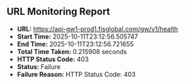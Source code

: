 ## URL Monitoring Report

- **URL:** https://api-gw1-prod1.fisglobal.com/gw/v1/health
- **Start Time:** 2025-10-11T23:12:56.505747
- **End Time:** 2025-10-11T23:12:56.721655
- **Total Time Taken:** 0.215908 seconds
- **HTTP Status Code:** 403
- **Status:** Failure
- **Failure Reason:** HTTP Status Code: 403
